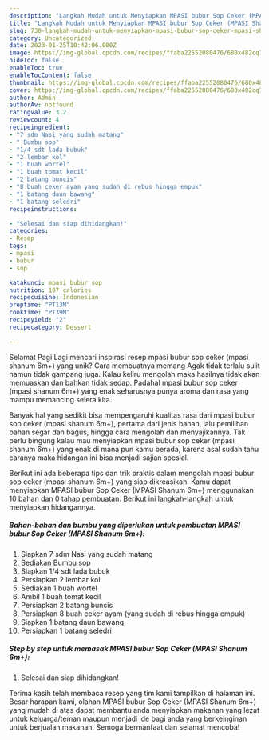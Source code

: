 ```yaml
---
description: "Langkah Mudah untuk Menyiapkan MPASI bubur Sop Ceker (MPASI Shanum 6m+) yang Lezat, Lezat"
title: "Langkah Mudah untuk Menyiapkan MPASI bubur Sop Ceker (MPASI Shanum 6m+) yang Lezat, Lezat"
slug: 730-langkah-mudah-untuk-menyiapkan-mpasi-bubur-sop-ceker-mpasi-shanum-6m-yang-lezat-lezat
category: Uncategorized
date: 2023-01-25T10:42:06.000Z
image: https://img-global.cpcdn.com/recipes/ffaba22552080476/680x482cq70/mpasi-bubur-sop-ceker-mpasi-shanum-6m-foto-resep-utama.jpg
hideToc: false
enableToc: true
enableTocContent: false
thumbnail: https://img-global.cpcdn.com/recipes/ffaba22552080476/680x482cq70/mpasi-bubur-sop-ceker-mpasi-shanum-6m-foto-resep-utama.jpg
cover: https://img-global.cpcdn.com/recipes/ffaba22552080476/680x482cq70/mpasi-bubur-sop-ceker-mpasi-shanum-6m-foto-resep-utama.jpg
author: Admin
authorAv: notfound
ratingvalue: 3.2
reviewcount: 4
recipeingredient:
- "7 sdm Nasi yang sudah matang"
- " Bumbu sop"
- "1/4 sdt lada bubuk"
- "2 lembar kol"
- "1 buah wortel"
- "1 buah tomat kecil"
- "2 batang buncis"
- "8 buah ceker ayam yang sudah di rebus hingga empuk"
- "1 batang daun bawang"
- "1 batang seledri"
recipeinstructions:

- "Selesai dan siap dihidangkan!"
categories:
- Resep
tags:
- mpasi
- bubur
- sop

katakunci: mpasi bubur sop 
nutrition: 107 calories
recipecuisine: Indonesian
preptime: "PT13M"
cooktime: "PT39M"
recipeyield: "2"
recipecategory: Dessert

---
```



Selamat Pagi Lagi mencari inspirasi resep mpasi bubur sop ceker (mpasi shanum 6m+) yang unik? Cara membuatnya memang Agak tidak terlalu sulit namun tidak gampang juga. Kalau keliru mengolah maka hasilnya tidak akan memuaskan dan bahkan tidak sedap. Padahal mpasi bubur sop ceker (mpasi shanum 6m+) yang enak seharusnya punya aroma dan rasa yang mampu memancing selera kita.


Banyak hal yang sedikit bisa mempengaruhi kualitas rasa dari mpasi bubur sop ceker (mpasi shanum 6m+), pertama dari jenis bahan, lalu pemilihan bahan segar dan bagus, hingga cara mengolah dan menyajikannya. Tak perlu bingung kalau mau menyiapkan mpasi bubur sop ceker (mpasi shanum 6m+) yang enak di mana pun kamu berada, karena asal sudah tahu caranya maka hidangan ini bisa menjadi sajian spesial.




Berikut ini ada beberapa tips dan trik praktis dalam mengolah mpasi bubur sop ceker (mpasi shanum 6m+) yang siap dikreasikan. Kamu dapat menyiapkan MPASI bubur Sop Ceker (MPASI Shanum 6m+) menggunakan 10 bahan dan 0 tahap pembuatan. Berikut ini langkah-langkah untuk menyiapkan hidangannya.

<!--inarticleads1-->

##### Bahan-bahan dan bumbu yang diperlukan untuk pembuatan MPASI bubur Sop Ceker (MPASI Shanum 6m+):

1. Siapkan 7 sdm Nasi yang sudah matang
1. Sediakan  Bumbu sop
1. Siapkan 1/4 sdt lada bubuk
1. Persiapkan 2 lembar kol
1. Sediakan 1 buah wortel
1. Ambil 1 buah tomat kecil
1. Persiapkan 2 batang buncis
1. Persiapkan 8 buah ceker ayam (yang sudah di rebus hingga empuk)
1. Siapkan 1 batang daun bawang
1. Persiapkan 1 batang seledri




<!--inarticleads2-->

##### Step by step untuk memasak MPASI bubur Sop Ceker (MPASI Shanum 6m+):


1. Selesai dan siap dihidangkan!



Terima kasih telah membaca resep yang tim kami tampilkan di halaman ini. Besar harapan kami, olahan MPASI bubur Sop Ceker (MPASI Shanum 6m+) yang mudah di atas dapat membantu anda menyiapkan makanan yang lezat untuk keluarga/teman maupun menjadi ide bagi anda yang berkeinginan untuk berjualan makanan. Semoga bermanfaat dan selamat mencoba!

